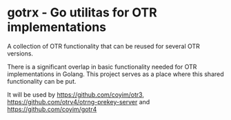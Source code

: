 # gotrx - Go utilitas for OTR implementations

A collection of OTR functionality that can be reused for several OTR versions.

There is a significant overlap in basic functionality needed for OTR
implementations in Golang. This project serves as a place where this shared
functionality can be put.

It will be used by https://github.com/coyim/otr3,
https://github.com/otrv4/otrng-prekey-server and https://github.com/coyim/gotr4
